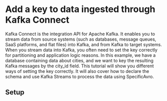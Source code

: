 # Add a key to data ingested through Kafka Connect


Kafka Connect is the integration API for Apache Kafka. It enables you to stream data from source systems (such as databases, message queues, SaaS platforms, and flat files) into Kafka, and from Kafka to target systems. When you stream data into Kafka, you often need to set the key correctly for partitioning and application logic reasons. In this example, we have a database containing data about cities, and we want to key the resulting Kafka messages by the city_id field. This tutorial will show you different ways of setting the key correctly. It will also cover how to declare the schema and use Kafka Streams to process the data using SpecificAvro.

## Setup

